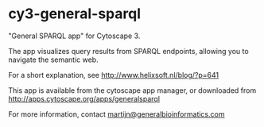 # cy3-general-sparql

"General SPARQL app" for Cytoscape 3. 

The app visualizes query results from SPARQL endpoints, allowing you to navigate the semantic web.

For a short explanation, see http://www.helixsoft.nl/blog/?p=641

This app is available from the cytoscape app manager, or downloaded from http://apps.cytoscape.org/apps/generalsparql

For more information, contact martijn@generalbioinformatics.com
